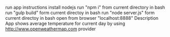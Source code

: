 run app instructions
     install nodejs
     run "npm i" from current directory in bash
     run "gulp build" form current directoy in bash
     run "node server.js" form current directoy in bash
     open from browser "localhost:8888"
Description
   App shows average temperature for current day by using http://www.openweathermap.com provider
